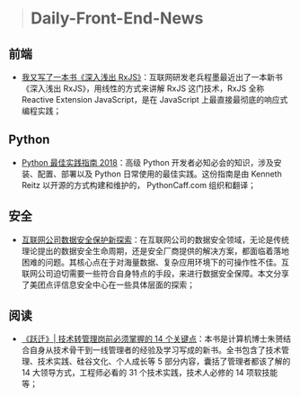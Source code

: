 > # Daily-Front-End-News

## 前端

- [我又写了一本书《深入浅出 RxJS》](https://zhuanlan.zhihu.com/p/35857872)：互联网研发老兵程墨最近出了一本新书《深入浅出 RxJS》，用线性的方式来讲解 RxJS 这门技术，RxJS 全称 Reactive Extension JavaScript，是在 JavaScript 上最直接最彻底的响应式编程实践；

## Python

- [Python 最佳实践指南 2018](https://pythoncaff.com/docs/python-guide/2018)：高级 Python 开发者必知必会的知识，涉及安装、配置、部署以及 Python 日常使用的最佳实践。这份指南是由 Kenneth Reitz 以开源的方式构建和维护的， PythonCaff.com 组织和翻译；

## 安全

- [互联网公司数据安全保护新探索](https://tech.meituan.com/Data_Security_Protection_New_Exploration.html)：在互联网公司的数据安全领域，无论是传统理论提出的数据安全生命周期，还是安全厂商提供的解决方案，都面临着落地困难的问题。其核心点在于对海量数据、复杂应用环境下的可操作性不佳。互联网公司迫切需要一些符合自身特点的手段，来进行数据安全保障。本文分享了美团点评信息安全中心在一些具体层面的探索；

## 阅读

- [《跃迁》| 技术转管理岗前必须掌握的 14 个关键点](http://t.cn/RBItXyK)：本书是计算机博士朱赟结合自身从技术骨干到一线管理者的经验及学习写成的新书。全书包含了技术管理、技术实践、硅谷文化、个人成长等 5 部分内容，囊括了管理者都该了解的 14 大领导方式，工程师必看的 31 个技术实践，技术人必修的 14 项软技能等；